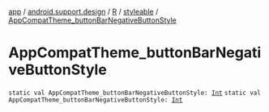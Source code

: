 [app](../../../index.md) / [android.support.design](../../index.md) / [R](../index.md) / [styleable](index.md) / [AppCompatTheme_buttonBarNegativeButtonStyle](./-app-compat-theme_button-bar-negative-button-style.md)

# AppCompatTheme_buttonBarNegativeButtonStyle

`static val AppCompatTheme_buttonBarNegativeButtonStyle: `[`Int`](https://kotlinlang.org/api/latest/jvm/stdlib/kotlin/-int/index.html)
`static val AppCompatTheme_buttonBarNegativeButtonStyle: `[`Int`](https://kotlinlang.org/api/latest/jvm/stdlib/kotlin/-int/index.html)